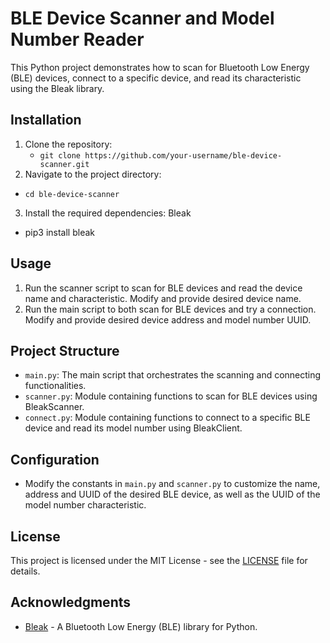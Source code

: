 # BLE Device Scanner and Model Number Reader

This Python project demonstrates how to scan for Bluetooth Low Energy (BLE) devices, connect to a specific device, and read its characteristic using the Bleak library.

## Installation

1. Clone the repository:
   - ` git clone https://github.com/your-username/ble-device-scanner.git `
2. Navigate to the project directory:
  - ` cd ble-device-scanner `
3. Install the required dependencies: Bleak
  - pip3 install bleak

## Usage

1. Run the scanner script to scan for BLE devices and read the device name and characteristic. Modify and provide desired device name.
2. Run the main script to both scan for BLE devices and try a connection. Modify and provide desired device address and model number UUID.


## Project Structure

- `main.py`: The main script that orchestrates the scanning and connecting functionalities.
- `scanner.py`: Module containing functions to scan for BLE devices using BleakScanner.
- `connect.py`: Module containing functions to connect to a specific BLE device and read its model number using BleakClient.

## Configuration

- Modify the constants in `main.py` and `scanner.py` to customize the name, address and UUID of the desired BLE device, as well as the UUID of the model number characteristic.

## License

This project is licensed under the MIT License - see the [LICENSE](LICENSE) file for details.

## Acknowledgments

- [Bleak](https://github.com/hbldh/bleak) - A Bluetooth Low Energy (BLE) library for Python.



